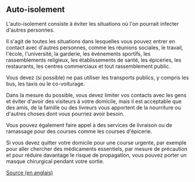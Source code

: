 ## Auto-isolement

L'auto-isolement consiste à éviter les situations où l'on pourrait infecter d'autres personnes.

Il s'agit de toutes les situations dans lesquelles vous pouvez entrer en contact avec d'autres personnes, comme les réunions sociales, le travail, l'école, l'université, la garderie, les événements sportifs, les rassemblements religieux, les établissements de santé, les épiceries, les restaurants, les centres commerciaux et tout rassemblement public.

Vous devez (si possible) ne pas utiliser les transports publics, y compris les bus, les taxis ou le co-voiturage.

Dans la mesure du possible, vous devez limiter vos contacts avec les gens et éviter d'avoir des visiteurs à votre domicile, mais il est acceptable que des amis, de la famille ou des livreurs vous apportent de la nourriture ou d'autres choses dont vous pourriez avoir besoin.

Vous pouvez également faire appel à des services de livraison ou de ramassage pour des courses comme les courses d'épicerie.

Si vous devez quitter votre domicile pour une course urgente, par exemple pour aller chercher des médicaments essentiels, par mesure de précaution et pour réduire davantage le risque de propagation, vous pouvez porter un masque chirurgical pendant votre sortie.

[Source (en anglais)](https://open.alberta.ca/dataset/44e7c639-7bb6-4bb4-9138-1abf5c56a7b8/resource/91cd86ac-7eaf-4376-9f9a-0b600a9af2fa/download/health-self-isolation-information-sheet.pdf)
